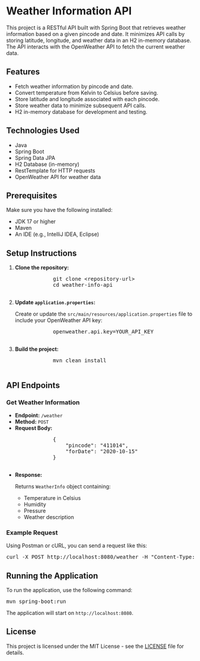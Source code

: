 
<h1>Weather Information API</h1>

<p>This project is a RESTful API built with Spring Boot that retrieves weather information based on a given pincode and date. It minimizes API calls by storing latitude, longitude, and weather data in an H2 in-memory database. The API interacts with the OpenWeather API to fetch the current weather data.</p>


<h2>Features</h2>
<ul>
    <li>Fetch weather information by pincode and date.</li>
    <li>Convert temperature from Kelvin to Celsius before saving.</li>
    <li>Store latitude and longitude associated with each pincode.</li>
    <li>Store weather data to minimize subsequent API calls.</li>
    <li>H2 in-memory database for development and testing.</li>
</ul>

<h2>Technologies Used</h2>
<ul>
    <li>Java</li>
    <li>Spring Boot</li>
    <li>Spring Data JPA</li>
    <li>H2 Database (in-memory)</li>
    <li>RestTemplate for HTTP requests</li>
    <li>OpenWeather API for weather data</li>
</ul>

<h2>Prerequisites</h2>
<p>Make sure you have the following installed:</p>
<ul>
    <li>JDK 17 or higher</li>
    <li>Maven</li>
    <li>An IDE (e.g., IntelliJ IDEA, Eclipse)</li>
</ul>

<h2>Setup Instructions</h2>
<ol>
    <li><strong>Clone the repository:</strong>
        <pre>
            git clone &lt;repository-url&gt;
            cd weather-info-api
        </pre>
    </li>
    <li><strong>Update <code>application.properties</code>:</strong>
        <p>Create or update the <code>src/main/resources/application.properties</code> file to include your OpenWeather API key:</p>
        <pre>
            openweather.api.key=YOUR_API_KEY
        </pre>
    </li>
    <li><strong>Build the project:</strong>
        <pre>
            mvn clean install
        </pre>
    </li>
</ol>

<h2>API Endpoints</h2>

<h3>Get Weather Information</h3>
<ul>
    <li><strong>Endpoint:</strong> <code>/weather</code></li>
    <li><strong>Method:</strong> <code>POST</code></li>
    <li><strong>Request Body:</strong>
        <pre>
            {
                "pincode": "411014",
                "forDate": "2020-10-15"
            }
        </pre>
    </li>
    <li><strong>Response:</strong>
        <p>Returns <code>WeatherInfo</code> object containing:</p>
        <ul>
            <li>Temperature in Celsius</li>
            <li>Humidity</li>
            <li>Pressure</li>
            <li>Weather description</li>
        </ul>
    </li>
</ul>

<h3>Example Request</h3>
<p>Using Postman or cURL, you can send a request like this:</p>
<pre>
curl -X POST http://localhost:8080/weather -H "Content-Type: application/json" -d '{"pincode":"411014","forDate":"2020-10-15"}'
</pre>

<h2>Running the Application</h2>
<p>To run the application, use the following command:</p>
<pre>
mvn spring-boot:run
</pre>
<p>The application will start on <code>http://localhost:8080</code>.</p>


<h2 id="license">License</h2>
<p>This project is licensed under the MIT License - see the <a href="LICENSE">LICENSE</a> file for details.</p>
